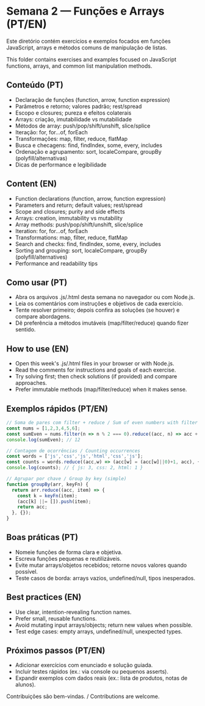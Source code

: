 # Semana 2 — Funções e Arrays (PT/EN)

Este diretório contém exercícios e exemplos focados em funções JavaScript, arrays e métodos comuns de manipulação de listas.

This folder contains exercises and examples focused on JavaScript functions, arrays, and common list manipulation methods.

## Conteúdo (PT)

- Declaração de funções (function, arrow, function expression)
- Parâmetros e retorno; valores padrão; rest/spread
- Escopo e closures; pureza e efeitos colaterais
- Arrays: criação, imutabilidade vs mutabilidade
- Métodos de array: push/pop/shift/unshift, slice/splice
- Iteração: for, for...of, forEach
- Transformações: map, filter, reduce, flatMap
- Busca e checagens: find, findIndex, some, every, includes
- Ordenação e agrupamento: sort, localeCompare, groupBy (polyfill/alternativas)
- Dicas de performance e legibilidade

## Content (EN)

- Function declarations (function, arrow, function expression)
- Parameters and return; default values; rest/spread
- Scope and closures; purity and side effects
- Arrays: creation, immutability vs mutability
- Array methods: push/pop/shift/unshift, slice/splice
- Iteration: for, for...of, forEach
- Transformations: map, filter, reduce, flatMap
- Search and checks: find, findIndex, some, every, includes
- Sorting and grouping: sort, localeCompare, groupBy (polyfill/alternatives)
- Performance and readability tips

## Como usar (PT)

- Abra os arquivos .js/.html desta semana no navegador ou com Node.js.
- Leia os comentários com instruções e objetivos de cada exercício.
- Tente resolver primeiro; depois confira as soluções (se houver) e compare abordagens.
- Dê preferência a métodos imutáveis (map/filter/reduce) quando fizer sentido.

## How to use (EN)

- Open this week's .js/.html files in your browser or with Node.js.
- Read the comments for instructions and goals of each exercise.
- Try solving first; then check solutions (if provided) and compare approaches.
- Prefer immutable methods (map/filter/reduce) when it makes sense.

## Exemplos rápidos (PT/EN)

```js
// Soma de pares com filter + reduce / Sum of even numbers with filter + reduce
const nums = [1,2,3,4,5,6];
const sumEven = nums.filter(n => n % 2 === 0).reduce((acc, n) => acc + n, 0);
console.log(sumEven); // 12

// Contagem de ocorrências / Counting occurrences
const words = ['js','css','js','html','css','js'];
const counts = words.reduce((acc,w) => (acc[w] = (acc[w]||0)+1, acc), {});
console.log(counts); // { js: 3, css: 2, html: 1 }

// Agrupar por chave / Group by key (simple)
function groupBy(arr, keyFn) {
  return arr.reduce((acc, item) => {
    const k = keyFn(item);
    (acc[k] ||= []).push(item);
    return acc;
  }, {});
}
```

## Boas práticas (PT)

- Nomeie funções de forma clara e objetiva.
- Escreva funções pequenas e reutilizáveis.
- Evite mutar arrays/objetos recebidos; retorne novos valores quando possível.
- Teste casos de borda: arrays vazios, undefined/null, tipos inesperados.

## Best practices (EN)

- Use clear, intention-revealing function names.
- Prefer small, reusable functions.
- Avoid mutating input arrays/objects; return new values when possible.
- Test edge cases: empty arrays, undefined/null, unexpected types.

## Próximos passos (PT/EN)

- Adicionar exercícios com enunciado e solução guiada.
- Incluir testes rápidos (ex.: via console ou pequenos asserts).
- Expandir exemplos com dados reais (ex.: lista de produtos, notas de alunos).

Contribuições são bem-vindas. / Contributions are welcome.